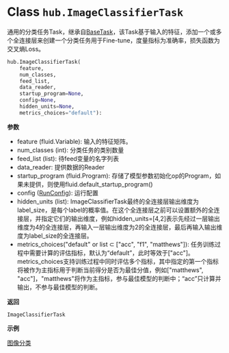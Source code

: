 # Class `hub.ImageClassifierTask`
通用的分类任务Task，继承自[BaseTask](base_task.md)，该Task基于输入的特征，添加一个或多个全连接层来创建一个分类任务用于Fine-tune，度量指标为准确率，损失函数为交叉熵Loss。

```python
hub.ImageClassifierTask(
    feature,
    num_classes,
    feed_list,
    data_reader,
    startup_program=None,
    config=None,
    hidden_units=None,
    metrics_choices="default"):
```

**参数**
* feature (fluid.Variable): 输入的特征矩阵。
* num_classes (int): 分类任务的类别数量
* feed_list (list): 待feed变量的名字列表
* data_reader: 提供数据的Reader
* startup_program (fluid.Program): 存储了模型参数初始化op的Program，如果未提供，则使用fluid.default_startup_program()
* config ([RunConfig]()): 运行配置
* hidden_units (list): ImageClassifierTask最终的全连接层输出维度为label_size，是每个label的概率值。在这个全连接层之前可以设置额外的全连接层，并指定它们的输出维度，例如hidden_units=[4,2]表示先经过一层输出维度为4的全连接层，再输入一层输出维度为2的全连接层，最后再输入输出维度为label_size的全连接层。
* metrics_choices("default" or list ⊂ ["acc", "f1", "matthews"]): 任务训练过程中需要计算的评估指标，默认为“default”，此时等效于["acc"]。metrics_choices支持训练过程中同时评估多个指标，其中指定的第一个指标将被作为主指标用于判断当前得分是否为最佳分值，例如["matthews", "acc"]，"matthews"将作为主指标，参与最佳模型的判断中；“acc”只计算并输出，不参与最佳模型的判断。


**返回**

`ImageClassifierTask`

**示例**

[图像分类](https://github.com/PaddlePaddle/PaddleHub/blob/release/v1.5/demo/image_classification/img_classifier.py)
